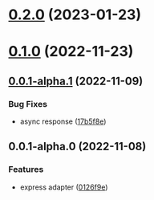 # [0.2.0](https://github.com/wooksjs/express-adapter/compare/v0.1.0...v0.2.0) (2023-01-23)



# [0.1.0](https://github.com/wooksjs/express-adapter/compare/v0.0.1-alpha.1...v0.1.0) (2022-11-23)



## [0.0.1-alpha.1](https://github.com/wooksjs/express-adapter/compare/v0.0.1-alpha.0...v0.0.1-alpha.1) (2022-11-09)


### Bug Fixes

* async response ([17b5f8e](https://github.com/wooksjs/express-adapter/commit/17b5f8ee7c96265722f71004a65e90a117f6ea38))



## 0.0.1-alpha.0 (2022-11-08)


### Features

* express adapter ([0126f9e](https://github.com/wooksjs/express-adapter/commit/0126f9e358ff00819644a69711f7a6841c49e3c8))



